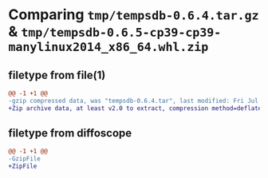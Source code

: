 # Comparing `tmp/tempsdb-0.6.4.tar.gz` & `tmp/tempsdb-0.6.5-cp39-cp39-manylinux2014_x86_64.whl.zip`

## filetype from file(1)

```diff
@@ -1 +1 @@
-gzip compressed data, was "tempsdb-0.6.4.tar", last modified: Fri Jul  9 15:56:45 2021, max compression
+Zip archive data, at least v2.0 to extract, compression method=deflate
```

## filetype from diffoscope

```diff
@@ -1 +1 @@
-GzipFile
+ZipFile
```

